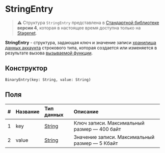 # StringEntry

> :warning: Структура `StringEntry` представлена в [Стандартной библиотеке](/ru/ride/script/standard-library) **версии 4**, которая в настоящее время доступна только на [Stagenet](/ru/blockchain/blockchain-network/stage-network).

**StringEntry** - cтруктура, задающая ключ и значение записи [хранилища данных аккаунта](/ru/blockchain/account/account-data-storage) строкового типа, которая создается или изменяется в результате вызова [вызываемой функции](/ru/ride/functions/callable-function).

## Конструктор

```ride
BinaryEntry(key: String, value: String)
```

## Поля

|   #   | Название | Тип данных | Описание |
| :--- | :--- | :--- | :--- |
| 1 | key | [String](/ru/ride/data-types/string) | Ключ записи.  Максимальный размер — 400 байт |
| 2 | value| [String](/ru/ride/data-types/byte-vector) | Значение записи. Максимальный размер — 5 Кбайт |
